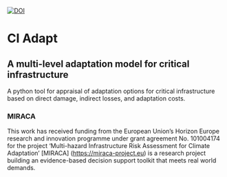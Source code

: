 [![DOI](https://zenodo.org/badge/769067129.svg)](https://doi.org/10.5281/zenodo.14616999)

# CI Adapt
## A multi-level adaptation model for critical infrastructure
A python tool for appraisal of adaptation options for critical infrastructure based on direct damage, indirect losses, and adaptation costs. 

### MIRACA
This work has received funding from the European Union’s Horizon Europe research and innovation programme under grant agreement No. 101004174 for the project ‘Multi-hazard Infrastructure Risk Assessment for Climate Adaptation’ [MIRACA] (https://miraca-project.eu) is a research project building an evidence-based decision support toolkit that meets real world demands.
